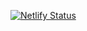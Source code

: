 [![Netlify Status](https://api.netlify.com/api/v1/badges/862322df-5d41-42f4-bf9b-042742167e8f/deploy-status)](https://app.netlify.com/sites/upstyleapp/deploys)
